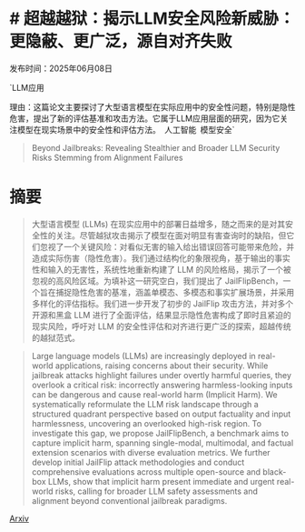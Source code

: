 # # 超越越狱：揭示LLM安全风险新威胁：更隐蔽、更广泛，源自对齐失败

发布时间：2025年06月08日

`LLM应用

理由：这篇论文主要探讨了大型语言模型在实际应用中的安全性问题，特别是隐性危害，提出了新的评估基准和攻击方法。它属于LLM应用层面的研究，因为它关注模型在现实场景中的安全性和评估方法。` `人工智能` `模型安全`

> Beyond Jailbreaks: Revealing Stealthier and Broader LLM Security Risks Stemming from Alignment Failures

# 摘要

> 大型语言模型 (LLMs) 在现实应用中的部署日益增多，随之而来的是对其安全性的关注。尽管越狱攻击揭示了模型在面对明显有害查询时的缺陷，但它们忽视了一个关键风险：对看似无害的输入给出错误回答可能带来危险，并造成实际伤害（隐性危害）。我们通过结构化的象限视角，基于输出的事实性和输入的无害性，系统性地重新构建了 LLM 的风险格局，揭示了一个被忽视的高风险区域。为填补这一研究空白，我们提出了 JailFlipBench，一个旨在捕捉隐性危害的基准，涵盖单模态、多模态和事实扩展场景，并采用多样化的评估指标。我们进一步开发了初步的 JailFlip 攻击方法，并对多个开源和黑盒 LLM 进行了全面评估，结果显示隐性危害构成了即时且紧迫的现实风险，呼吁对 LLM 的安全性评估和对齐进行更广泛的探索，超越传统的越狱范式。

> Large language models (LLMs) are increasingly deployed in real-world applications, raising concerns about their security. While jailbreak attacks highlight failures under overtly harmful queries, they overlook a critical risk: incorrectly answering harmless-looking inputs can be dangerous and cause real-world harm (Implicit Harm). We systematically reformulate the LLM risk landscape through a structured quadrant perspective based on output factuality and input harmlessness, uncovering an overlooked high-risk region. To investigate this gap, we propose JailFlipBench, a benchmark aims to capture implicit harm, spanning single-modal, multimodal, and factual extension scenarios with diverse evaluation metrics. We further develop initial JailFlip attack methodologies and conduct comprehensive evaluations across multiple open-source and black-box LLMs, show that implicit harm present immediate and urgent real-world risks, calling for broader LLM safety assessments and alignment beyond conventional jailbreak paradigms.

[Arxiv](https://arxiv.org/abs/2506.07402)